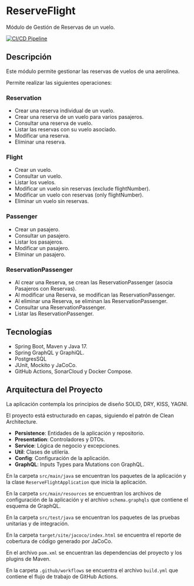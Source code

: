 # ReserveFlight
Módulo de Gestión de Reservas de un vuelo.

[![CI/CD Pipeline](https://github.com/Brahian2215/ReserveFlight/actions/workflows/build.yml/badge.svg)](https://github.com/Brahian2215/ReserveFlight/actions/workflows/build.yml)

## Descripción
Este módulo permite gestionar las reservas de vuelos de una aerolínea. 

Permite realizar las siguientes operaciones:

### Reservation
- Crear una reserva individual de un vuelo.
- Crear una reserva de un vuelo para varios pasajeros.
- Consultar una reserva de vuelo.
- Listar las reservas con su vuelo asociado.
- Modificar una reserva.
- Eliminar una reserva.

### Flight
- Crear un vuelo.
- Consultar un vuelo.
- Listar los vuelos.
- Modificar un vuelo sin reservas (exclude flightNumber).
- Modificar un vuelo con reservas (only flightNumber).
- Eliminar un vuelo sin reservas.

### Passenger
- Crear un pasajero.
- Consultar un pasajero.
- Listar los pasajeros.
- Modificar un pasajero.
- Eliminar un pasajero.

### ReservationPassenger
- Al crear una Reserva, se crean las ReservationPassenger (asocia Pasajeros con Reservas).
- Al modificar una Reserva, se modifican las ReservationPassenger.
- Al eliminar una Reserva, se eliminan las ReservationPassenger.
- Consultar una ReservationPassenger.
- Listar las ReservationPassenger.

## Tecnologías
- Spring Boot, Maven y Java 17.
- Spring GraphQL y GraphiQL.
- PostgresSQL
- JUnit, Mockito y JaCoCo.
- GitHub Actions, SonarCloud y Docker Compose.

## Arquitectura del Proyecto
La aplicación contempla los principios de diseño SOLID, DRY, KISS, YAGNI.

El proyecto está estructurado en capas, siguiendo el patrón de Clean Architecture. 

- **Persistence**: Entidades de la aplicación y repositorio.
- **Presentation**: Controladores y DTOs.
- **Service**: Lógica de negocio y excepciones.
- **Util**: Clases de utilería.
- **Config**: Configuración de la aplicación.
- **GraphQL**: Inputs Types para Mutations con GraphQL.

En la carpeta `src/main/java` se encuentran los paquetes de la aplicación y la clase `ReserveFlightApplication` que inicia la aplicación.

En la carpeta `src/main/resources` se encuentran los archivos de configuración de la aplicación y el archivo `schema.graphqls` que contiene el esquema de GraphQL.

En la carpeta `src/test/java` se encuentran los paquetes de las pruebas unitarias y de integración.

En la carpeta `target/site/jacoco/index.html` se encuentra el reporte de cobertura de código generado por JaCoCo.

En el archivo `pom.xml` se encuentran las dependencias del proyecto y los plugins de Maven.

En la carpeta `.github/workflows` se encuentra el archivo `build.yml` que contiene el flujo de trabajo de GitHub Actions.
